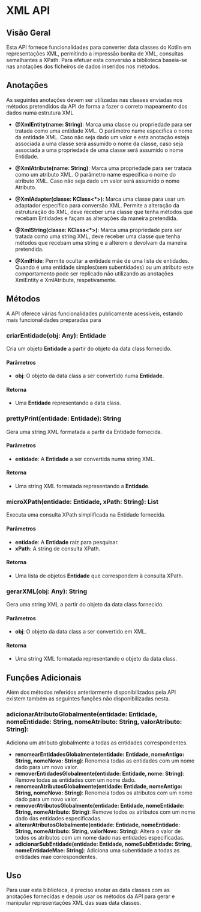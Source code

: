 # XML API

## Visão Geral
Esta API fornece funcionalidades para converter data classes do Kotlin em representações XML, permitindo a impressão bonita de XML, consultas semelhantes a XPath. Para efetuar esta conversão a biblioteca baseia-se nas anotações dos ficheiros de dados inseridos nos métodos.

## Anotações
As seguintes anotações devem ser utilizadas nas classes enviadas nos métodos pretendidos da API de forma a fazer o correto mapeamento dos dados numa estrutura XML

* <strong>@XmlEntity(name: String)</strong>:
  Marca uma classe ou propriedade para ser tratada como uma entidade XML. O parâmetro name especifica o nome da entidade XML. Caso não seja dado um valor e esta anotação esteja associada a uma classe será assumido o nome da classe, caso seja associada a uma propriedade de uma classe será assumido o nome Entidade.

* <strong>@XmlAtribute(name: String)</strong>:
  Marca uma propriedade para ser tratada como um atributo XML. O parâmetro name especifica o nome do atributo XML. Caso não seja dado um valor será assumido o nome Atributo.

* <strong>@XmlAdapter(classe: KClass<*>)</strong>:
  Marca uma classe para usar um adaptador específico para conversão XML. Permite a alteração da estruturação do XML, deve receber uma classe que tenha métodos que recebam Entidades e façam as alterações da maneira pretendida.

* <strong>@XmlString(classe: KClass<*>)</strong>:
  Marca uma propriedade para ser tratada como uma string XML, deve receber uma classe que tenha métodos que recebam uma string e a alterem e devolvam da maneira pretendida.

* <strong>@XmlHide</strong>:
Permite ocultar a entidade mãe de uma lista de entidades. Quando é uma entidade simples(sem subentidades) ou um atributo este comportamento pode ser replicado não utilizando as anotações XmlEntity e XmlAtribute, respetivamente.

## Métodos

A API oferece várias funcionalidades publicamente acessíveis, estando mais funcionalidades preparadas para 

### criarEntidade(obj: Any): Entidade

Cria um objeto <strong>Entidade</strong> a partir do objeto da data class fornecido.

#### Parâmetros

* <strong>obj</strong>: O objeto da data class a ser convertido numa <strong>Entidade</strong>.

#### Retorna

* Uma <strong>Entidade</strong> representando a data class.

### prettyPrint(entidade: Entidade): String

Gera uma string XML formatada a partir da Entidade fornecida.

#### Parâmetros
* <strong>entidade</strong>: A <strong>Entidade</strong> a ser convertida numa string XML.
#### Retorna
* Uma string XML formatada representando a <strong>Entidade</strong>.

### microXPath(entidade: Entidade, xPath: String): List<Entidade>

Executa uma consulta XPath simplificada na Entidade fornecida.

#### Parâmetros
* <strong>entidade</strong>: A <strong>Entidade</strong> raiz para pesquisar.
* <strong>xPath</strong>: A string de consulta XPath.
#### Retorna

* Uma lista de objetos <strong>Entidade</strong> que correspondem à consulta XPath.

### gerarXML(obj: Any): String

Gera uma string XML a partir do objeto da data class fornecido.

#### Parâmetros

* <strong>obj</strong>: O objeto da data class a ser convertido em XML.

#### Retorna

* Uma string XML formatada representando o objeto da data class.

## Funções Adicionais

Além dos métodos referidos anteriormente disponibilizados pela API existem também as seguintes funções não disponibilizadas nesta.

### adicionarAtributoGlobalmente(entidade: Entidade, nomeEntidade: String, nomeAtributo: String, valorAtributo: String):
Adiciona um atributo globalmente a todas as entidades correspondentes.

* <strong>renomearEntidadesGlobalmente(entidade: Entidade, nomeAntigo: String, nomeNovo: String)</strong>:
Renomeia todas as entidades com um nome dado para um novo valor.
* <strong>removerEntidadesGlobalmente(entidade: Entidade, nome: String)</strong>:
Remove todas as entidades com um nome dado.
* <strong>renomearAtributosGlobalmente(entidade: Entidade, nomeAntigo: String, nomeNovo: String)</strong>:
Renomeia todos os atributos com um nome dado para um novo valor.
* <strong>removerAtributosGlobalmente(entidade: Entidade, nomeEntidade: String, nomeAtributo: String)</strong>:
Remove todos os atributos com um nome dado das entidades especificadas.
* <strong>alterarAtributosGlobalmente(entidade: Entidade, nomeEntidade: String, nomeAtributo: String, valorNovo: String)</strong>:
Altera o valor de todos os atributos com um nome dado nas entidades especificadas.
* <strong>adicionarSubEntidade(entidade: Entidade, nomeSubEntidade: String, nomeEntidadeMae: String)</strong>:
Adiciona uma subentidade a todas as entidades mae correspondentes.

## Uso

Para usar esta biblioteca, é preciso anotar as data classes com as anotações fornecidas e depois usar os métodos da API para gerar e manipular representações XML das suas data classes.